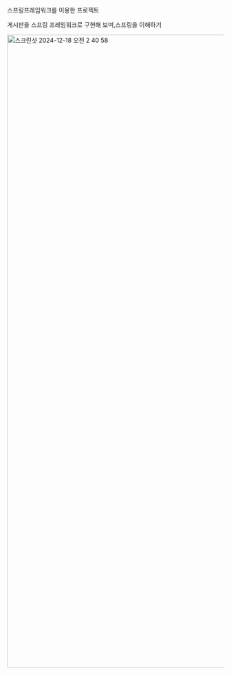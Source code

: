 스프링프레임워크를 이용한 프로젝트

게시판을 스프링 프레임워크로 구현해 보며,스프링을 이해하기

<img width="1470" alt="스크린샷 2024-12-18 오전 2 40 58" src="https://github.com/user-attachments/assets/105ed8fd-62e3-4928-b170-f2fef0d2f566" />

